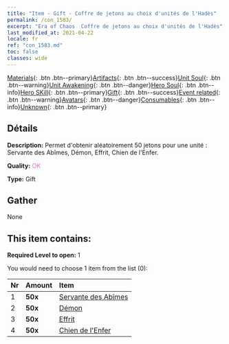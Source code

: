 ```yaml
---
title: "Item - Gift - Coffre de jetons au choix d'unités de l'Hadès"
permalink: /con_1583/
excerpt: "Era of Chaos  Coffre de jetons au choix d'unités de l'Hadès"
last_modified_at: 2021-04-22
locale: fr
ref: "con_1583.md"
toc: false
classes: wide
---
```

 [Materials](/ItemsFR/){: .btn .btn--primary}[Artifacts](/ItemsFR/Artifacts/){: .btn .btn--success}[Unit Soul](/ItemsFR/UnitSoul/){: .btn .btn--warning}[Unit Awakening](/ItemsFR/UnitAwakening/){: .btn .btn--danger}[Hero Soul](/ItemsFR/HeroSoul/){: .btn .btn--info}[Hero SKill](/ItemsFR/HeroSkill/){: .btn .btn--primary}[Gift](/ItemsFR/Gift/){: .btn .btn--success}[Event related](/ItemsFR/Events/){: .btn .btn--warning}[Avatars](/ItemsFR/Avatars/){: .btn .btn--danger}[Consumables](/ItemsFR/Consumables/){: .btn .btn--info}[Unknown](/ItemsFR/Unknown/){: .btn .btn--primary}

## Détails
 **Description:** Permet d'obtenir aléatoirement 50 jetons pour une unité : Servante des Abîmes, Démon, Effrit, Chien de l'Enfer.

 **Quality:** <span style="color: #DA70D6">OK</span>

 **Type:** Gift

## Gather

  None

## This item contains:

 **Required Level to open:** 1

 You would need to choose 1 item from the list (0):

  | Nr | Amount |     Item    |
  |:---|:-------|:------------|
  | 1 |  **50x** | [Servante des Abîmes](/fr/Items/unt_230/) |  | 
  | 2 |  **50x** | [Démon](/fr/Items/unt_229/) |  | 
  | 3 |  **50x** | [Effrit](/fr/Items/unt_231/) |  | 
  | 4 |  **50x** | [Chien de l'Enfer](/fr/Items/unt_228/) |  | 
